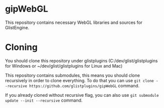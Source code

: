 # gipWebGL

This repository contains necessary WebGL libraries and sources for GlistEngine.

# Cloning

You should clone this repository under glistplugins (C:/dev/glist/glistplugins for Windows or ~/dev/glist/glistplugins for Linux and Mac)

This repository contains submodules, this means you should clone recursively in order to clone everything. To do that you can use `git clone --recursive https://github.com/glistplugins/gipWebGL` command.

If you already cloned without recursive flag, you can also use `git submodule update --init --recursive` command.

